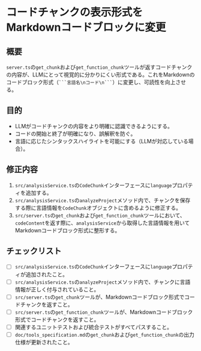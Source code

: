 # コードチャンクの表示形式をMarkdownコードブロックに変更

## 概要

`server.ts`の`get_chunk`および`get_function_chunk`ツールが返すコードチャンクの内容が、LLMにとって視覚的に分かりにくい形式である。これをMarkdownのコードブロック形式（` ```言語名\nコード\n``` `）に変更し、可読性を向上させる。

## 目的

- LLMがコードチャンクの内容をより明確に認識できるようにする。
- コードの開始と終了が明確になり、誤解釈を防ぐ。
- 言語に応じたシンタックスハイライトを可能にする（LLMが対応している場合）。

## 修正内容

1.  `src/analysisService.ts`の`CodeChunk`インターフェースに`language`プロパティを追加する。
2.  `src/analysisService.ts`の`analyzeProject`メソッド内で、チャンクを保存する際に言語情報を`CodeChunk`オブジェクトに含めるように修正する。
3.  `src/server.ts`の`get_chunk`および`get_function_chunk`ツールにおいて、`codeContent`を返す際に、`analysisService`から取得した言語情報を用いてMarkdownコードブロック形式に整形する。

## チェックリスト

- [ ] `src/analysisService.ts`の`CodeChunk`インターフェースに`language`プロパティが追加されたこと。
- [ ] `src/analysisService.ts`の`analyzeProject`メソッド内で、チャンクに言語情報が正しく付与されていること。
- [ ] `src/server.ts`の`get_chunk`ツールが、Markdownコードブロック形式でコードチャンクを返すこと。
- [ ] `src/server.ts`の`get_function_chunk`ツールが、Markdownコードブロック形式でコードチャンクを返すこと。
- [ ] 関連するユニットテストおよび統合テストがすべてパスすること。
- [ ] `doc/tools_specification.md`の`get_chunk`および`get_function_chunk`の出力仕様が更新されたこと。
